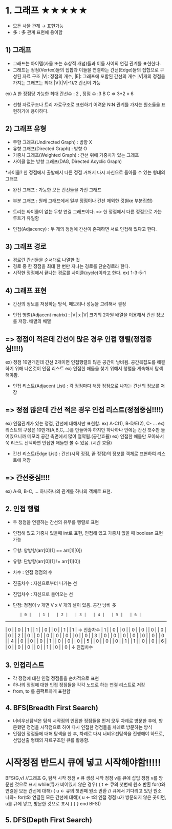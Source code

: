 # 1. 그래프 ★★★★★

- 모든 사물 관계 → 표현가능
- 多 : 多 관계 표현에 용이함

## 1) 그래프

- 그래프는 아이템(사물 또는 추상적 개념)들과 이들 사이의 연결 관계를 표현한다.
- 그래프는 정점(Vertex)들의 집합과 이들을 연결하는 간선(Edge)들의 집합으로 구성된 자료 구조
|V|: 정점의 개수,  |E|: 그래프에 포함된 간선의 개수
|V|개의 정점을 가지는 그래프는 최대 |V|(|V|-1)/2 간선이 가능

ex)       A                한 정점당 가능한 최대 간선수 : 2 , 정점 수 :3
        B   C                 => 3*2 = 6
        

- 선형 자료구조나 트리 자료구조로 표현하기 어려운 N:N 관계를 가지는 원소들을 표현하기에 용이하다.


## 2) 그래프 유형

- 무향 그래프(Undirected Graph) : 방향 X
- 유향 그래프(Directed Graph) : 방향 O
- 가중치 그래프(Weighted Graph) : 간선 위에 가중치가 있는 그래프 
- 사이클 없는 방향 그래프(DAG, Directed Acyclic Graph)

*사이클? 한 정점에서 출발해서 다른 정점 거쳐서 다시 자신으로 돌아올 수 있는 형태의 그래프

- 완전 그래프 : 가능한 모든 간선들을 가진 그래프
- 부분 그래프 : 원래 그래프에서 일부 정점이나 간선 제외한 것(like 부분집합)
- 트리는 싸이클이 없는 무향 연결 그래프이다.
  => 한 정점에서 다른 정점으로 가는 루트가 유일함

- 인접(Adjacency) : 두 개의 정점에 간선이 존재하면 서로 인접해 있다고 한다.


## 3) 그래프 경로
- 경로란 간선들을 순서대로 나열한 것
- 경로 중 한 정점을 최대 한 번만 지나는 경로를 단순경로라 한다.
- 시작한 정점에서 끝나는 경로를 사이클(cycle)이라고 한다.
        ex) 1-3-5-1

## 4) 그래프 표현
- 간선의 정보를 저장하는 방식, 메모리나 성능을 고려해서 결정

- 인접 행렬(Adjacent matrix) : |V| x |V| 크기의 2차원 배열을 이용해서 간선 정보를 저장. 배열의 배열
## => 정점이 적은데 간선이 많은 경우 인접 행렬(정점중심!!!!)

ex) 정점 10만개인데 간선 2개이면 인접행렬의 많은 공간이 낭비됨. 공간복잡도를 해결하기 위해 나온것이 인접 리스트
ex) 인접한 애들을 찾기 위해서 행렬을 계속해서 탐색해야함.

- 인접 리스트(Adjacent List) : 각 정점마다 해당 정점으로 나가는 간선의 정보를 저장
## => 정점 많은데 간선 적은 경우 인접 리스트(정점중심!!!!)
ex) 인접관계가 있는 정점, 간선에 대해서만 표현함. 
ex) A-C(1),  B-D/E(2), C- ... 
ex) 리스트의 구성은 10만개(A,B,C,...)를 만들어야 하지만 하나하나 안에는 간선 갯수만 들어있으니까 메모리 공간 측면에서 많이 절약됨.(공간효율)
ex) 인접한 애들만 모아놔서 쭉 리스트 선택하면 인접한 애들만 볼 수 있음. (시간 효율)


- 간선 리스트(Edge List) : 간선(시작 정점, 끝 정점)의 정보를 객체로 표현하여 리스트에 저장
## => 간선중심!!!! 
ex) A-B, B-C, ... 하나하나의 관계를 하나의 객체로 표현. 




## 2. 인접 행렬

- 두 정점을 연결하는 간선의 유무를 행렬로 표현
- 인접해 있고 가중치 있을때 int로 표현, 인접해 있고 가중치 없을 때 boolean 표현 가능
- 무향: 양방향(arr[0][1] == arr[1][0])
- 유향: 단방향(arr[0][1] != arr[1][0])
- 차수 : 인접 정점의 수
- 진출차수 : 자신으로부터 나가는 선
- 진입차수 : 자신으로 들어오는 선
- 단점: 정점이 v 개면 V x V 개의 셀이 있음. 공간 낭비 多

         | 0 |   | 1 |   | 2 |   | 3 |   | 4 |   | 5 |   | 6 |
---------------------------------------------------------------
| 0 |    | 0 |   | 1 |   | 1 |   | 0 |   | 0 |   | 1 |   | 1 |  → 진출차수
| 1 |    | 0 |   | 0 |   | 0 |   | 0 |   | 0 |   | 0 |   | 0 |
| 2 |    | 0 |   | 0 |   | 0 |   | 0 |   | 0 |   | 0 |   | 0 |
| 3 |    | 0 |   | 0 |   | 0 |   | 0 |   | 0 |   | 0 |   | 0 |
| 4 |    | 0 |   | 0 |   | 0 |   | 1 |   | 0 |   | 0 |   | 0 |
| 5 |    | 0 |   | 0 |   | 0 |   | 1 |   | 1 |   | 0 |   | 0 |
| 6 |    | 0 |   | 0 |   | 0 |   | 0 |   | 1 |   | 0 |   | 0 |
                                   ↓
                                 진입차수


## 3. 인접리스트
- 각 정점에 대한 인접 정점들을 순차적으로 표현
- 하나의 정점에 대한 인접 정점들을 각각 노드로 하는 연결 리스트로 저장
- from, to 를 콤팩트하게 표현함


## 4. BFS(Breadth First Search)

- 너비우선탐색은 탐색 시작점의 인접한 정점들을 먼저 모두 차례로 방문한 후에, 방문했던 정점을 시작점으로 하여 다시 인접한 정점들을 차례로 방문하는 방식
- 인접한 정점들에 대해 탐색을 한 후, 차례로 다시 너비우선탐색을 진행해야 하므로, 선입선출 형태의 자료구조인 큐를 활용함.

# 시작정점 반드시 큐에 넣고 시작해야함!!!!!
BFS(G,v)  //그래프 G, 탐색 시작 정점 v
        큐 생성
        시작 정점 v를 큐에 삽입
        정점 v를 방문한 것으로 표시
        while(큐가 비어있지 않은 경우) {
                 t ← 큐의 첫번째 원소 반환
                 for(t와 연결된 모든 간선에 대해) {
                        u ← 큐의 첫번째 원소 반환       // 큐에서 기다리고 있던 원소 나와~
                        for(t와 연결된 모든 간선에 대해){
                                u ← t의 인접 정점
                                u가 방문되지 않은 곳이면,
                                u를 큐에 넣고, 방문한 것으로 표시
                        }
                }
        }
end BFS()


## 5. DFS(Depth First Search)


















